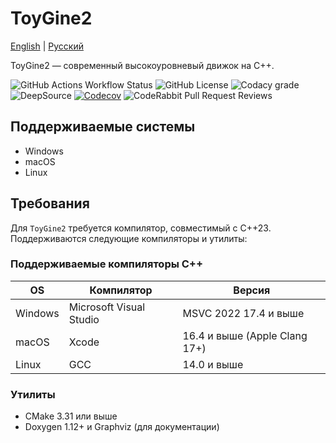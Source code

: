 # ToyGine2

[English](README.md) | [Русский](README.ru.md)

ToyGine2 — современный высокоуровневый движок на C++.

![GitHub Actions Workflow Status](https://img.shields.io/github/actions/workflow/status/ToymanInteractive/toygine2/push.yaml?branch=main&logo=github&logoColor=fff&label=Build)
![GitHub License](https://img.shields.io/github/license/ToymanInteractive/toygine2?logo=github&logoColor=fff&label=License)
![Codacy grade](https://img.shields.io/codacy/grade/4c8233540e7c4e5f9715aaacfa36679f?logo=codacy&logoColor=fff&label=Code%20Quality)
![DeepSource](https://app.deepsource.com/gh/ToymanInteractive/toygine2.svg/?label=active+issues&show_trend=true&token=VnVx7Ql_HnllN1_QgIN7C8Zy)
[![Codecov](https://img.shields.io/codecov/c/github/ToymanInteractive/toygine2?logo=codecov&logoColor=fff&flag=documentation&label=Doxygen%20Coverage)](https://codecov.io/gh/ToymanInteractive/toygine2)
![CodeRabbit Pull Request Reviews](https://img.shields.io/coderabbit/prs/github/ToymanInteractive/toygine2?logo=coderabbit&logoColor=fff&label=CodeRabbit%20Reviews)

## Поддерживаемые системы

- Windows
- macOS
- Linux

## Требования

Для `ToyGine2` требуется компилятор, совместимый с C++23. Поддерживаются следующие компиляторы и утилиты:

### Поддерживаемые компиляторы C++

| OS      | Компилятор              | Версия                        |
| ------- | ----------------------- | ----------------------------- |
| Windows | Microsoft Visual Studio | MSVC 2022 17.4 и выше         |
| macOS   | Xcode                   | 16.4 и выше (Apple Clang 17+) |
| Linux   | GCC                     | 14.0 и выше                   |

### Утилиты

- CMake 3.31 или выше
- Doxygen 1.12+ и Graphviz (для документации)
